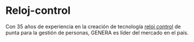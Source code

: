 # Reloj-control
Con 35 años de experiencia en la creación de tecnología <a href="https://www.genera.cl/donde-debe-ubicarse-el-reloj-control-de-asistencia/sistemas-de-control-de-asistencia/">reloj control</a> de punta para la gestión de personas, GENERA es líder del mercado en el país.
